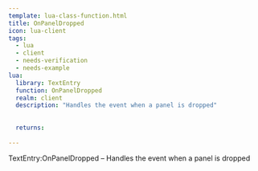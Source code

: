 ```yaml
---
template: lua-class-function.html
title: OnPanelDropped
icon: lua-client
tags:
  - lua
  - client
  - needs-verification
  - needs-example
lua:
  library: TextEntry
  function: OnPanelDropped
  realm: client
  description: "Handles the event when a panel is dropped"
  
  
  returns:
    
---
```


<div class="lua__search__keywords">
TextEntry:OnPanelDropped &#x2013; Handles the event when a panel is dropped
</div>
